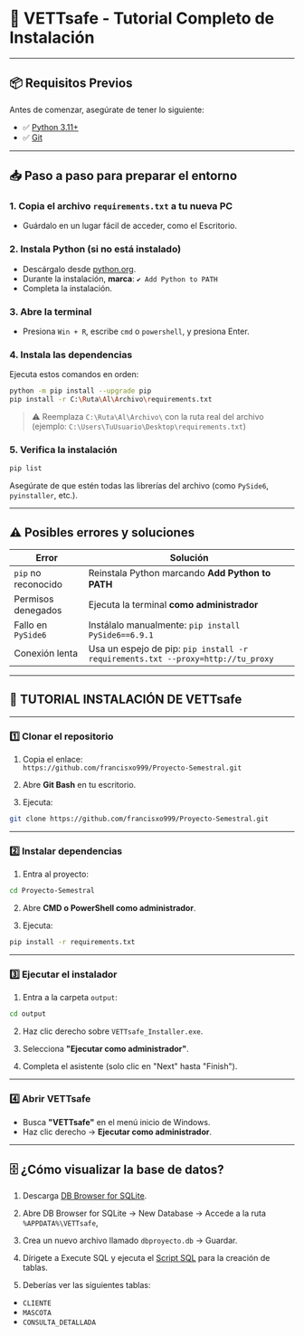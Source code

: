 
# 🐾 VETTsafe - Tutorial Completo de Instalación

---

## 📦 Requisitos Previos

Antes de comenzar, asegúrate de tener lo siguiente:

- ✅ [Python 3.11+](https://www.python.org/downloads/)
- ✅ [Git](https://git-scm.com/downloads)

---

## 📥 Paso a paso para preparar el entorno

### 1. Copia el archivo `requirements.txt` a tu nueva PC

- Guárdalo en un lugar fácil de acceder, como el Escritorio.

### 2. Instala Python (si no está instalado)

- Descárgalo desde [python.org](https://www.python.org/).
- Durante la instalación, **marca**: `✔️ Add Python to PATH`
- Completa la instalación.

### 3. Abre la terminal

- Presiona `Win + R`, escribe `cmd` o `powershell`, y presiona Enter.

### 4. Instala las dependencias

Ejecuta estos comandos en orden:

```bash
python -m pip install --upgrade pip
pip install -r C:\Ruta\Al\Archivo\requirements.txt
```

> ⚠️ Reemplaza `C:\Ruta\Al\Archivo\` con la ruta real del archivo (ejemplo: `C:\Users\TuUsuario\Desktop\requirements.txt`)

### 5. Verifica la instalación

```bash
pip list
```

Asegúrate de que estén todas las librerías del archivo (como `PySide6`, `pyinstaller`, etc.).

---

## ⚠️ Posibles errores y soluciones

| Error                     | Solución                                                              |
|--------------------------|-----------------------------------------------------------------------|
| `pip` no reconocido       | Reinstala Python marcando **Add Python to PATH**                     |
| Permisos denegados        | Ejecuta la terminal **como administrador**                           |
| Fallo en `PySide6`        | Instálalo manualmente: `pip install PySide6==6.9.1`                  |
| Conexión lenta            | Usa un espejo de pip: `pip install -r requirements.txt --proxy=http://tu_proxy` |

---

## 📜 TUTORIAL INSTALACIÓN DE VETTsafe

---

### 1️⃣ Clonar el repositorio

1. Copia el enlace:  
   `https://github.com/francisxo999/Proyecto-Semestral.git`

2. Abre **Git Bash** en tu escritorio.

3. Ejecuta:

```bash
git clone https://github.com/francisxo999/Proyecto-Semestral.git
```

---

### 2️⃣ Instalar dependencias

1. Entra al proyecto:

```bash
cd Proyecto-Semestral
```

2. Abre **CMD o PowerShell como administrador**.

3. Ejecuta:

```bash
pip install -r requirements.txt
```

---

### 3️⃣ Ejecutar el instalador

1. Entra a la carpeta `output`:

```bash
cd output
```

2. Haz clic derecho sobre `VETTsafe_Installer.exe`.

3. Selecciona **"Ejecutar como administrador"**.

4. Completa el asistente (solo clic en "Next" hasta "Finish").

---

### 4️⃣ Abrir VETTsafe

- Busca **"VETTsafe"** en el menú inicio de Windows.
- Haz clic derecho → **Ejecutar como administrador**.

---

## 🗄️ ¿Cómo visualizar la base de datos?

1. Descarga [DB Browser for SQLite](https://sqlitebrowser.org/).

2. Abre DB Browser for SQLite → New Database → Accede a la ruta `%APPDATA%\VETTsafe`,

3. Crea un nuevo archivo llamado `dbproyecto.db` → Guardar.

4. Dírigete a Execute SQL y ejecuta el [Script SQL](https://github.com/francisxo999/Proyecto-Semestral/blob/francisco-vera/avances/semana_08/script%20base%20de%20datos/SQL.txt) para la creación de tablas.

5. Deberías ver las siguientes tablas:

- `CLIENTE`
- `MASCOTA`
- `CONSULTA_DETALLADA`
